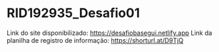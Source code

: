 # RID192935_Desafio01

Link do site disponibilizado: https://desafiobasegui.netlify.app
Link da planilha de registro de informação: https://shorturl.at/D9TjQ
